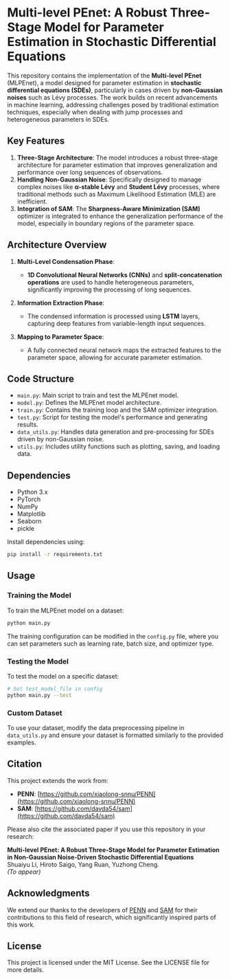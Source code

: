 # Multi-level PEnet: A Robust Three-Stage Model for Parameter Estimation in Stochastic Differential Equations

This repository contains the implementation of the **Multi-level PEnet** (MLPEnet), a model designed for parameter estimation in **stochastic differential equations (SDEs)**, particularly in cases driven by **non-Gaussian noises** such as Lévy processes. The work builds on recent advancements in machine learning, addressing challenges posed by traditional estimation techniques, especially when dealing with jump processes and heterogeneous parameters in SDEs.

## Key Features

1. **Three-Stage Architecture**: The model introduces a robust three-stage architecture for parameter estimation that improves generalization and performance over long sequences of observations.
2. **Handling Non-Gaussian Noise**: Specifically designed to manage complex noises like **α-stable Lévy** and **Student Lévy** processes, where traditional methods such as Maximum Likelihood Estimation (MLE) are inefficient.
3. **Integration of SAM**: The **Sharpness-Aware Minimization (SAM)** optimizer is integrated to enhance the generalization performance of the model, especially in boundary regions of the parameter space.

## Architecture Overview

1. **Multi-Level Condensation Phase**:
   - **1D Convolutional Neural Networks (CNNs)** and **split-concatenation operations** are used to handle heterogeneous parameters, significantly improving the processing of long sequences.
   
2. **Information Extraction Phase**:
   - The condensed information is processed using **LSTM** layers, capturing deep features from variable-length input sequences.
   
3. **Mapping to Parameter Space**:
   - A fully connected neural network maps the extracted features to the parameter space, allowing for accurate parameter estimation.

## Code Structure

- `main.py`: Main script to train and test the MLPEnet model.
- `model.py`: Defines the MLPEnet model architecture.
- `train.py`: Contains the training loop and the SAM optimizer integration.
- `test.py`: Script for testing the model's performance and generating results.
- `data_utils.py`: Handles data generation and pre-processing for SDEs driven by non-Gaussian noise.
- `utils.py`: Includes utility functions such as plotting, saving, and loading data.

## Dependencies

- Python 3.x
- PyTorch
- NumPy
- Matplotlib
- Seaborn
- pickle

Install dependencies using:

```bash
pip install -r requirements.txt
```

## Usage

### Training the Model

To train the MLPEnet model on a dataset:

```bash
python main.py
```

The training configuration can be modified in the `config.py` file, where you can set parameters such as learning rate, batch size, and optimizer type.

### Testing the Model

To test the model on a specific dataset:

```bash
# Set test_model_file in config
python main.py --test
```

### Custom Dataset

To use your dataset, modify the data preprocessing pipeline in `data_utils.py` and ensure your dataset is formatted similarly to the provided examples.

## Citation

This project extends the work from:

- **PENN**: [https://github.com/xiaolong-snnu/PENN](https://github.com/xiaolong-snnu/PENN)
- **SAM**: [https://github.com/davda54/sam](https://github.com/davda54/sam)

Please also cite the associated paper if you use this repository in your research:

**Multi-level PEnet: A Robust Three-Stage Model for Parameter Estimation in Non-Gaussian Noise-Driven Stochastic Differential Equations**  
Shuaiyu Li, Hiroto Saigo, Yang Ruan, Yuzhong Cheng.  
*(To appear)*

## Acknowledgments

We extend our thanks to the developers of [PENN](https://github.com/xiaolong-snnu/PENN) and [SAM](https://github.com/davda54/sam) for their contributions to this field of research, which significantly inspired parts of this work.

## License

This project is licensed under the MIT License. See the LICENSE file for more details.
